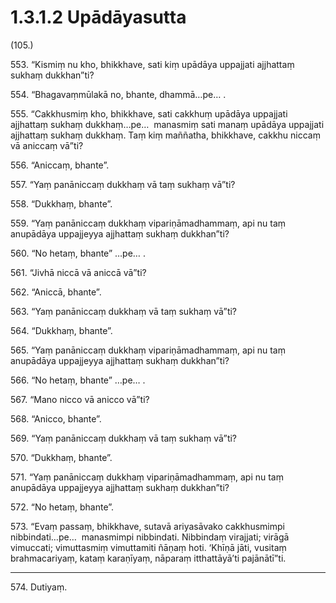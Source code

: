 

# 1.3.1.2 Upādāyasutta





(105.)

553\. “Kismiṃ nu kho, bhikkhave, sati kiṃ upādāya uppajjati ajjhattaṃ sukhaṃ dukkhan”ti?

554\. “Bhagavaṃmūlakā no, bhante, dhammā…pe… .

555\. “Cakkhusmiṃ kho, bhikkhave, sati cakkhuṃ upādāya uppajjati ajjhattaṃ sukhaṃ dukkhaṃ…pe…  manasmiṃ sati manaṃ upādāya uppajjati ajjhattaṃ sukhaṃ dukkhaṃ. Taṃ kiṃ maññatha, bhikkhave, cakkhu niccaṃ vā aniccaṃ vā”ti?

556\. “Aniccaṃ, bhante”.

557\. “Yaṃ panāniccaṃ dukkhaṃ vā taṃ sukhaṃ vā”ti?

558\. “Dukkhaṃ, bhante”.

559\. “Yaṃ panāniccaṃ dukkhaṃ vipariṇāmadhammaṃ, api nu taṃ anupādāya uppajjeyya ajjhattaṃ sukhaṃ dukkhan”ti?

560\. “No hetaṃ, bhante” …pe… .

561\. “Jivhā niccā vā aniccā vā”ti?

562\. “Aniccā, bhante”.

563\. “Yaṃ panāniccaṃ dukkhaṃ vā taṃ sukhaṃ vā”ti?

564\. “Dukkhaṃ, bhante”.

565\. “Yaṃ panāniccaṃ dukkhaṃ vipariṇāmadhammaṃ, api nu taṃ anupādāya uppajjeyya ajjhattaṃ sukhaṃ dukkhan”ti?

566\. “No hetaṃ, bhante” …pe… .

567\. “Mano nicco vā anicco vā”ti?

568\. “Anicco, bhante”.

569\. “Yaṃ panāniccaṃ dukkhaṃ vā taṃ sukhaṃ vā”ti?

570\. “Dukkhaṃ, bhante”.

571\. “Yaṃ panāniccaṃ dukkhaṃ vipariṇāmadhammaṃ, api nu taṃ anupādāya uppajjeyya ajjhattaṃ sukhaṃ dukkhan”ti?

572\. “No hetaṃ, bhante”.

573\. “Evaṃ passaṃ, bhikkhave, sutavā ariyasāvako cakkhusmimpi nibbindati…pe…  manasmimpi nibbindati. Nibbindaṃ virajjati; virāgā vimuccati; vimuttasmiṃ vimuttamiti ñāṇaṃ hoti. ‘Khīṇā jāti, vusitaṃ brahmacariyaṃ, kataṃ karaṇīyaṃ, nāparaṃ itthattāyā’ti pajānātī”ti.

---

574\. Dutiyaṃ.





